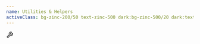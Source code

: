 ```yaml
---
name: Utilities & Helpers
activeClass: bg-zinc-200/50 text-zinc-500 dark:bg-zinc-500/20 dark:text-zinc-400
---
```


<svg xmlns="http://www.w3.org/2000/svg" width="20" height="20" viewBox="0 0 256 256"><g fill="currentColor"><path d="M224 96a64 64 0 0 1-94.94 56L73 217a24 24 0 0 1-34-34l65-56.06a64 64 0 0 1 80-90.29L144 80l5.66 26.34L176 112l43.35-40A63.8 63.8 0 0 1 224 96Z" opacity=".2"/><path d="M226.76 69a8 8 0 0 0-12.84-2.88l-40.3 37.19l-17.23-3.7l-3.7-17.23l37.19-40.3A8 8 0 0 0 187 29.24A72 72 0 0 0 88 96a72.34 72.34 0 0 0 6 28.94L33.79 177c-.15.12-.29.26-.43.39a32 32 0 0 0 45.26 45.26c.13-.13.27-.28.39-.42L131.06 162A72 72 0 0 0 232 96a71.56 71.56 0 0 0-5.24-27ZM160 152a56.14 56.14 0 0 1-27.07-7a8 8 0 0 0-9.92 1.77l-55.9 64.74a16 16 0 0 1-22.62-22.62L109.18 133a8 8 0 0 0 1.77-9.93a56 56 0 0 1 58.36-82.31l-31.2 33.81a8 8 0 0 0-1.94 7.1l5.66 26.33a8 8 0 0 0 6.14 6.14l26.35 5.66a8 8 0 0 0 7.1-1.94l33.81-31.2A56.06 56.06 0 0 1 160 152Z"/></g></svg>